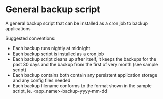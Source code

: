 General backup script
=====================

A general backup script that can be installed as a cron job to backup applications

Suggested conventions:

* Each backup runs nightly at midnight
* Each backup script is installed as a cron job
* Each backup script cleans up after itself, it keeps the backups for the past 30 days and the backup from the first of very month (see sample script)
* Each backup contains both contain any persistent application storage and any config files needed
* Each backup filename conforms to the format shown in the sample script, ie. <app_name>-backup-yyyy-mm-dd
